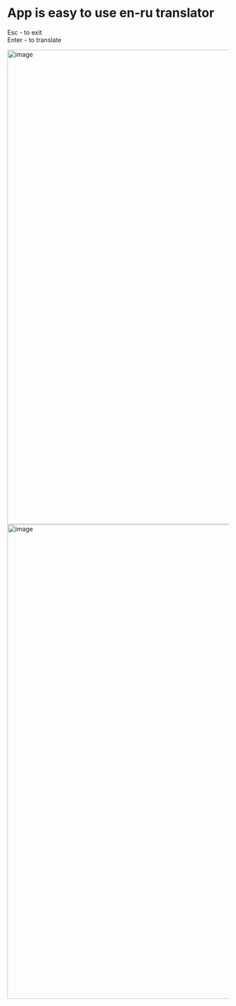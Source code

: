 # App is easy to use en-ru translator
Esc - to exit<br/>
Enter - to translate<br/>

<img width="1920" height="1080" alt="image" src="https://github.com/user-attachments/assets/2f3fa564-665d-4812-91e7-88d2d0befcb9" />
<img width="1920" height="1080" alt="image" src="https://github.com/user-attachments/assets/2097ed8d-8984-4865-a099-984d24cdf739" />

